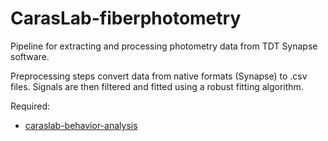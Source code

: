 # CarasLab-fiberphotometry

Pipeline for extracting and processing photometry data from TDT Synapse software.

Preprocessing steps convert data from native formats (Synapse) to .csv files. Signals are then filtered and fitted using a robust fitting algorithm.

Required:
- [caraslab-behavior-analysis](https://github.com/caraslab/caraslab-behavior-analysis)
